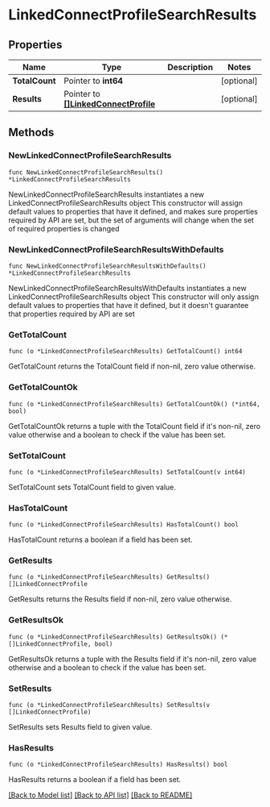 # LinkedConnectProfileSearchResults

## Properties

Name | Type | Description | Notes
------------ | ------------- | ------------- | -------------
**TotalCount** | Pointer to **int64** |  | [optional] 
**Results** | Pointer to [**[]LinkedConnectProfile**](LinkedConnectProfile.md) |  | [optional] 

## Methods

### NewLinkedConnectProfileSearchResults

`func NewLinkedConnectProfileSearchResults() *LinkedConnectProfileSearchResults`

NewLinkedConnectProfileSearchResults instantiates a new LinkedConnectProfileSearchResults object
This constructor will assign default values to properties that have it defined,
and makes sure properties required by API are set, but the set of arguments
will change when the set of required properties is changed

### NewLinkedConnectProfileSearchResultsWithDefaults

`func NewLinkedConnectProfileSearchResultsWithDefaults() *LinkedConnectProfileSearchResults`

NewLinkedConnectProfileSearchResultsWithDefaults instantiates a new LinkedConnectProfileSearchResults object
This constructor will only assign default values to properties that have it defined,
but it doesn't guarantee that properties required by API are set

### GetTotalCount

`func (o *LinkedConnectProfileSearchResults) GetTotalCount() int64`

GetTotalCount returns the TotalCount field if non-nil, zero value otherwise.

### GetTotalCountOk

`func (o *LinkedConnectProfileSearchResults) GetTotalCountOk() (*int64, bool)`

GetTotalCountOk returns a tuple with the TotalCount field if it's non-nil, zero value otherwise
and a boolean to check if the value has been set.

### SetTotalCount

`func (o *LinkedConnectProfileSearchResults) SetTotalCount(v int64)`

SetTotalCount sets TotalCount field to given value.

### HasTotalCount

`func (o *LinkedConnectProfileSearchResults) HasTotalCount() bool`

HasTotalCount returns a boolean if a field has been set.

### GetResults

`func (o *LinkedConnectProfileSearchResults) GetResults() []LinkedConnectProfile`

GetResults returns the Results field if non-nil, zero value otherwise.

### GetResultsOk

`func (o *LinkedConnectProfileSearchResults) GetResultsOk() (*[]LinkedConnectProfile, bool)`

GetResultsOk returns a tuple with the Results field if it's non-nil, zero value otherwise
and a boolean to check if the value has been set.

### SetResults

`func (o *LinkedConnectProfileSearchResults) SetResults(v []LinkedConnectProfile)`

SetResults sets Results field to given value.

### HasResults

`func (o *LinkedConnectProfileSearchResults) HasResults() bool`

HasResults returns a boolean if a field has been set.


[[Back to Model list]](../README.md#documentation-for-models) [[Back to API list]](../README.md#documentation-for-api-endpoints) [[Back to README]](../README.md)


